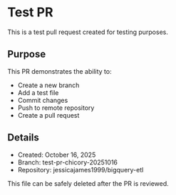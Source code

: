 # Test PR

This is a test pull request created for testing purposes.

## Purpose
This PR demonstrates the ability to:
- Create a new branch
- Add a test file
- Commit changes
- Push to remote repository
- Create a pull request

## Details
- Created: October 16, 2025
- Branch: test-pr-chicory-20251016
- Repository: jessicajames1999/bigquery-etl

This file can be safely deleted after the PR is reviewed.
